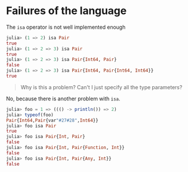 # Failures of the language

The `isa` operator is not well implemented enough

```julia
julia> (1 => 2) isa Pair
true
julia> (1 => 2 => 3) isa Pair
true
julia> (1 => 2 => 3) isa Pair{Int64, Pair}
false
julia> (1 => 2 => 3) isa Pair{Int64, Pair{Int64, Int64}}
true
```

> Why is this a problem? Can't I just specify all the type parameters?

No, because there is another problem with `isa`.

```julia
julia> foo = 1 => ((() -> println()) => 2)
julia> typeof(foo)
Pair{Int64,Pair{var"#27#28",Int64}}
julia> foo isa Pair
true
julia> foo isa Pair{Int, Pair}
false
julia> foo isa Pair{Int, Pair{Function, Int}}
false
julia> foo isa Pair{Int, Pair{Any, Int}}
false
```

